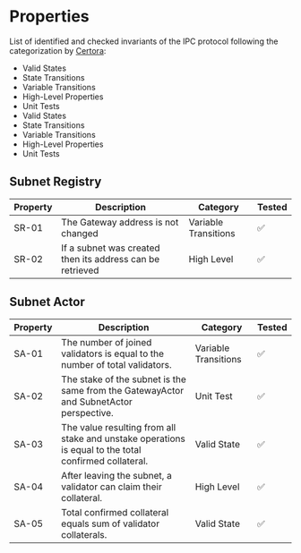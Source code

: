 # Properties

List of identified and checked invariants of the IPC protocol following the categorization by [Certora](https://github.com/Certora/Tutorials/blob/master/06.Lesson_ThinkingProperties/Categorizing_Properties.pdf):

-   Valid States
-   State Transitions
-   Variable Transitions
-   High-Level Properties
-   Unit Tests
-   Valid States
-   State Transitions
-   Variable Transitions
-   High-Level Properties
-   Unit Tests

## Subnet Registry

| Property | Description                                               | Category             | Tested |
| -------- | --------------------------------------------------------- | -------------------- | ------ |
| SR-01    | The Gateway address is not changed                        | Variable Transitions | ✅     |
| SR-02    | If a subnet was created then its address can be retrieved | High Level           | ✅     |

## Subnet Actor

| Property | Description                                                                                           | Category             | Tested |
| -------- | ----------------------------------------------------------------------------------------------------- | -------------------- | ------ |
| SA-01    | The number of joined validators is equal to the number of total validators.                           | Variable Transitions | ✅     |
| SA-02    | The stake of the subnet is the same from the GatewayActor and SubnetActor perspective.                | Unit Test            | ✅     |
| SA-03    | The value resulting from all stake and unstake operations is equal to the total confirmed collateral. | Valid State          | ✅     |
| SA-04    | After leaving the subnet, a validator can claim their collateral.                                     | High Level           | ✅     |
| SA-05    | Total confirmed collateral equals sum of validator collaterals.                                       | Valid State          | ✅     |
